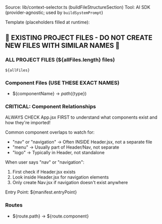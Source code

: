 Source: lib/context-selector.ts (buildFileStructureSection)
Tool: AI SDK (provider-agnostic; used by `buildSystemPrompt`)

Template (placeholders filled at runtime):

## 🚨 EXISTING PROJECT FILES - DO NOT CREATE NEW FILES WITH SIMILAR NAMES 🚨

### ALL PROJECT FILES (${allFiles.length} files)
```
${allFiles}
```

### Component Files (USE THESE EXACT NAMES)
- ${componentName} → ${path} (${type})

### CRITICAL: Component Relationships
ALWAYS CHECK App.jsx FIRST to understand what components exist and how they're imported!

Common component overlaps to watch for:
- "nav" or "navigation" → Often INSIDE Header.jsx, not a separate file
- "menu" → Usually part of Header/Nav, not separate
- "logo" → Typically in Header, not standalone

When user says "nav" or "navigation":
1. First check if Header.jsx exists
2. Look inside Header.jsx for navigation elements
3. Only create Nav.jsx if navigation doesn't exist anywhere

Entry Point: ${manifest.entryPoint}

### Routes
- ${route.path} → ${route.component}


